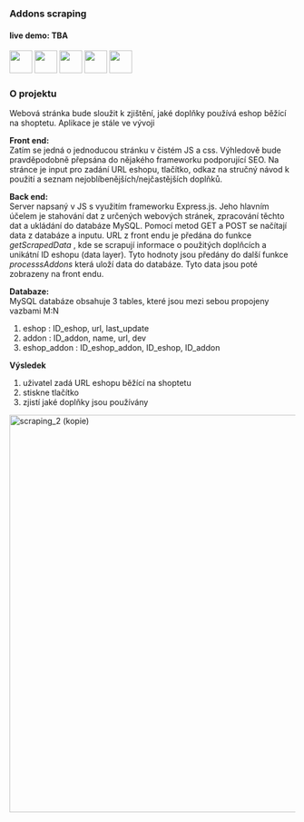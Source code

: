 ### Addons scraping
#### live demo: TBA
<img width="40" src="https://github.com/JGCZE/Filter_tailwind/assets/97174593/e9ee2bf1-aec9-4703-b6d5-5f3ffed3452a">
<img width="40" src="https://github.com/JGCZE/Filter_tailwind/assets/97174593/87b11a70-2239-4fb7-a301-00050fdf50af">
<img width="40" src="https://github.com/JGCZE/Filter_tailwind/assets/97174593/9b7e1b4e-b3c0-42ac-95c6-4186257d321a">
<img width="40" src="https://github.com/JGCZE/Filter_tailwind/assets/97174593/96d4ae8e-e233-4d3e-8800-07d7ed845461">
<img width="40" src="https://github.com/JGCZE/Filter_tailwind/assets/97174593/b4da752e-a326-4c52-bd55-3c871c99562e">

### O projektu

Webová stránka bude sloužit k zjištění, jaké doplňky používá eshop běžící na shoptetu. Aplikace je stále ve vývoji <br>

<strong> Front end: </strong> <br>
Zatím se jedná o jednoducou stránku v čistém JS a css. Výhledově bude pravděpodobně přepsána do nějakého frameworku podporující SEO.
Na stránce je input pro zadání URL eshopu, tlačítko, odkaz na stručný návod k použití a seznam nejoblíbenějších/nejčastějších doplňků.

<strong> Back end: </strong> <br>
Server napsaný v JS s využitím frameworku Express.js. Jeho hlavním účelem je stahování dat z určených webových stránek, zpracování těchto dat a ukládání do databáze MySQL.
Pomocí metod GET a POST se načítají data z databáze a inputu. URL z front endu je předána do funkce <i> getScrapedData </i>, kde se scrapují informace o použitých doplňcích a unikátní ID eshopu (data layer). Tyto hodnoty jsou předány do další funkce <i> processsAddons </i> která uloží data do databáze. Tyto data jsou poté zobrazeny na front endu.

<strong> Databaze: </strong> <br>
MySQL databáze obsahuje 3 tables, které jsou mezi sebou propojeny vazbami M:N
1. eshop : ID_eshop, url, last_update
2. addon : ID_addon, name, url, dev
3. eshop_addon : ID_eshop_addon, ID_eshop, ID_addon

<strong> Výsledek </strong>
1. uživatel zadá URL eshopu běžící na shoptetu
2. stiskne tlačítko
3. zjistí jaké doplňky jsou používány

<img width="700" alt="scraping_2 (kopie)" src="https://github.com/JGCZE/Addons_scraping/assets/97174593/fce70bed-4fe1-4de7-9c25-527a8c766c8e">

